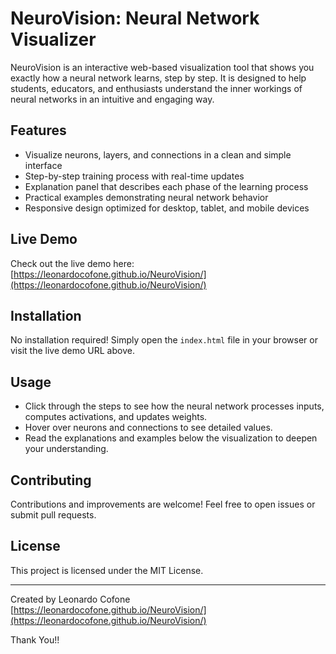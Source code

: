 # NeuroVision: Neural Network Visualizer

NeuroVision is an interactive web-based visualization tool that shows you exactly how a neural network learns, step by step. It is designed to help students, educators, and enthusiasts understand the inner workings of neural networks in an intuitive and engaging way.

## Features

- Visualize neurons, layers, and connections in a clean and simple interface
- Step-by-step training process with real-time updates
- Explanation panel that describes each phase of the learning process
- Practical examples demonstrating neural network behavior
- Responsive design optimized for desktop, tablet, and mobile devices

## Live Demo

Check out the live demo here:  
[https://leonardocofone.github.io/NeuroVision/](https://leonardocofone.github.io/NeuroVision/)

## Installation

No installation required! Simply open the `index.html` file in your browser or visit the live demo URL above.

## Usage

- Click through the steps to see how the neural network processes inputs, computes activations, and updates weights.
- Hover over neurons and connections to see detailed values.
- Read the explanations and examples below the visualization to deepen your understanding.

## Contributing

Contributions and improvements are welcome! Feel free to open issues or submit pull requests.

## License

This project is licensed under the MIT License.

---

Created by Leonardo Cofone  
[https://leonardocofone.github.io/NeuroVision/](https://leonardocofone.github.io/NeuroVision/)

Thank You!!
